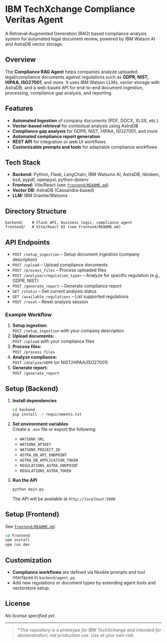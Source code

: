 # IBM TechXchange Compliance Veritas Agent

A Retrieval-Augmented Generation (RAG) based compliance analysis system for automated legal document review, powered by IBM Watson AI and AstraDB vector storage.

## Overview

The **Compliance RAG Agent** helps companies analyze uploaded legal/compliance documents against regulations such as **GDPR, NIST, HIPAA, ISO27001**, and more. It uses IBM Watson LLMs, vector storage with AstraDB, and a web-based API for end-to-end document ingestion, processing, compliance gap analysis, and reporting.

## Features

- **Automated Ingestion** of company documents (PDF, DOCX, XLSX, etc.)
- **Vector-based retrieval** for contextual analysis using AstraDB
- **Compliance gap analysis** for GDPR, NIST, HIPAA, ISO27001, and more
- **Automated compliance report generation**
- **REST API** for integration or web UI workflows
- **Customizable prompts and tools** for adaptable compliance workflows

## Tech Stack

- **Backend:** Python, Flask, LangChain, IBM Watsonx AI, AstraDB, tiktoken, bs4, pypdf, openpyxl, python-dotenv
- **Frontend:** Vite/React (see [`frontend/README.md`](frontend/README.md))
- **Vector DB:** AstraDB (Cassandra-based)
- **LLM:** IBM Granite/Watsonx

## Directory Structure

```
backend/    # Flask API, business logic, compliance agent
frontend/   # Vite/React UI (see frontend/README.md)
```

## API Endpoints

- `POST /setup_ingestion` – Setup document ingestion (company description)
- `POST /upload` – Upload compliance documents
- `POST /process_files` – Process uploaded files
- `POST /analyze/<regulation_type>` – Analyze for specific regulation (e.g., GDPR, NIST)
- `POST /generate_report` – Generate compliance report
- `GET /status` – Get current analysis status
- `GET /available_regulations` – List supported regulations
- `POST /reset` – Reset analysis session

### Example Workflow

1. **Setup ingestion:**  
   `POST /setup_ingestion` with your company description  
2. **Upload documents:**  
   `POST /upload` with your compliance files  
3. **Process files:**  
   `POST /process_files`  
4. **Analyze compliance:**  
   `POST /analyze/GDPR` (or NIST/HIPAA/ISO27001)  
5. **Generate report:**  
   `POST /generate_report`  

## Setup (Backend)

1. **Install dependencies**  
   ```bash
   cd backend
   pip install -r requirements.txt
   ```

2. **Set environment variables**  
   Create a `.env` file or export the following:
   - `WATSONX_URL`
   - `WATSONX_APIKEY`
   - `WATSONX_PROJECT_ID`
   - `ASTRA_DB_API_ENDPOINT`
   - `ASTRA_DB_APPLICATION_TOKEN`
   - `REGULATIONS_ASTRA_ENDPOINT`
   - `REGULATIONS_ASTRA_TOKEN`

3. **Run the API**  
   ```bash
   python main.py
   ```
   The API will be available at `http://localhost:5000`

## Setup (Frontend)

See [`frontend/README.md`](frontend/README.md):

```bash
cd frontend
npm install
npm run dev
```

## Customization

- **Compliance workflows** are defined via flexible prompts and tool interfaces in `backend/agent.py`.
- Add new regulations or document types by extending agent tools and vectorstore setup.

## License

*No license specified yet.*

---

> **This repository is a prototype for IBM TechXchange and intended for demonstration, not production use. Use at your own risk.*
